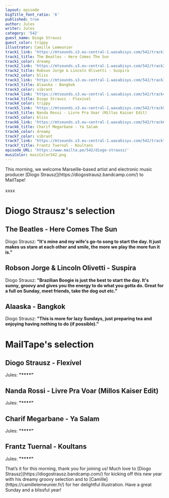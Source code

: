 ```yaml
---
layout: episode
bigTitle_font_ratio: '6'
published: true
author: Jules
writer: Jules
category: '542'
guest_name: Diogo Strausz
guest_color: trippy
illustrator: Camille Lemeunier
track1_link: 'https://mtsounds.s3.eu-central-1.wasabisys.com/542/track1.mp3'
track1_title: The Beatles - Here Comes The Sun
track1_color: dreamy
track2_link: 'https://mtsounds.s3.eu-central-1.wasabisys.com/542/track2.mp3'
track2_title: Robson Jorge & Lincoln Olivetti - Suspira
track2_color: bliss
track3_link: 'https://mtsounds.s3.eu-central-1.wasabisys.com/542/track3.mp3'
track3_title: Alaaska - Bangkok
track3_color: vibrant
track4_link: 'https://mtsounds.s3.eu-central-1.wasabisys.com/542/track4.mp3'
track4_title: Diogo Strausz - Flexível
track4_color: trippy
track5_link: 'https://mtsounds.s3.eu-central-1.wasabisys.com/542/track5.mp3'
track5_title: Nanda Rossi - Livre Pra Voar (Millos Kaiser Edit)
track5_color: bliss
track6_link: 'https://mtsounds.s3.eu-central-1.wasabisys.com/542/track6.mp3'
track6_title: Charif Megarbane - Ya Salam
track6_color: dreamy
track7_color: vibrant
track7_link: 'https://mtsounds.s3.eu-central-1.wasabisys.com/542/track7.mp3'
track7_title: Frantz Tuernal - Koultans
episode_URL: 'https://www.mailta.pe/542/diogo-strausz/'
musiColor: musiColor542.png
---
```

<p id="introduction">
	This morning, we welcome Marseille-based artist and electronic music producer [Diogo Strausz](https://diogostrausz.bandcamp.com/) to MailTape! 
<br><br>
xxxx
</p>

# Diogo Strausz's selection

## The Beatles - Here Comes The Sun

Diogo Strausz: **"**It's mine and my wife's go-to song to start the day. It just makes us stare at each other and smile, the more we play the more fun it is.**"**

## Robson Jorge & Lincoln Olivetti - Suspira

Diogo Strausz: **"**Brazilian Boogie is just the best to start the day. It's sunny, groovy and gives you the energy to do what you gotta do. Great for a full on Sunday, meet friends, take the dog out etc.**"**

## Alaaska - Bangkok

Diogo Strausz: **"**This is more for lazy Sundays, just preparing tea and enjoying having nothing to do (if possible).**"**

# MailTape's selection

## Diogo Strausz - Flexível

Jules: **"****"**

## Nanda Rossi - Livre Pra Voar (Millos Kaiser Edit)

Jules: **"****"**

## Charif Megarbane - Ya Salam

Jules: **"****"**

## Frantz Tuernal - Koultans

Jules: **"****"**

<p id="outroduction">That’s it for this morning, thank you for joining us! Much love to [Diogo Strausz](https://diogostrausz.bandcamp.com/) for kicking off this new year with his dreamy groovy selection and to [Camille](https://camillelemeunier.fr/) for her delightful illustration. Have a great Sunday and a blissful year!</p>
